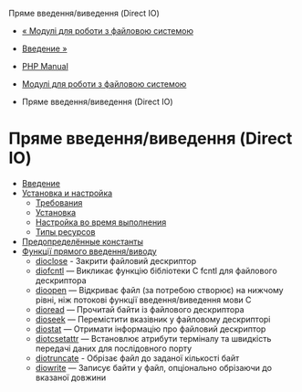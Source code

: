 Пряме введення/виведення (Direct IO)

-   [« Модулі для роботи з файловою системою](refs.fileprocess.file.html)
    
-   [Введение »](intro.dio.html)
    
-   [PHP Manual](index.html)
    
-   [Модулі для роботи з файловою системою](refs.fileprocess.file.html)
    
-   Пряме введення/виведення (Direct IO)
    

# Пряме введення/виведення (Direct IO)

-   [Введение](intro.dio.html)
-   [Установка и настройка](dio.setup.html)
    -   [Требования](dio.requirements.html)
    -   [Установка](dio.installation.html)
    -   [Настройка во время выполнения](dio.configuration.html)
    -   [Типы ресурсов](dio.resources.html)
-   [Предопределённые константы](dio.constants.html)
-   [Функції прямого введення/виводу](ref.dio.html)
    -   [dioclose](function.dio-close.html) - Закрити файловий дескриптор
    -   [diofcntl](function.dio-fcntl.html) — Викликає функцію бібліотеки C fcntl для файлового дескриптора
    -   [dioopen](function.dio-open.html) — Відкриває файл (за потребою створює) на нижчому рівні, ніж потокові функції введення/виведення мови C
    -   [dioread](function.dio-read.html) — Прочитай байти із файлового дескриптора
    -   [dioseek](function.dio-seek.html) — Перемістити вказівник у файловому дескрипторі
    -   [diostat](function.dio-stat.html) — Отримати інформацію про файловий дескриптор
    -   [diotcsetattr](function.dio-tcsetattr.html) — Встановлює атрибути терміналу та швидкість передачі даних для послідовного порту
    -   [diotruncate](function.dio-truncate.html) - Обрізає файл до заданої кількості байт
    -   [diowrite](function.dio-write.html) — Записує байти у файл, опціонально обрізаючи до вказаної довжини